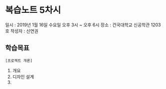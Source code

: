 # 복습노트 5차시

일시 : 2019년 1월 16일 수요일 오후 3시 ~ 오후 6시
장소 : 건국대학교 신공학관 1203호
작성자 : 신연권

## 학습목표

    [프로젝트 개론]
   1. 개요
   2. 디자인 설계
   3. 